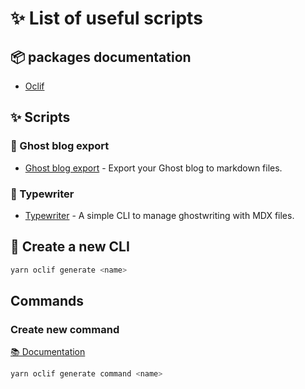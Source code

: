 # ✨ List of useful scripts

## 📦 packages documentation

- [Oclif](https://oclif.io/docs/introduction)

## ✨ Scripts

### 📝 Ghost blog export

- [Ghost blog export](/ghost-blog-export/README.md) - Export your Ghost blog to markdown files.

### 📝 Typewriter

- [Typewriter](/typewriter/README.md) - A simple CLI to manage ghostwriting with MDX files.

## 🚀 Create a new CLI

```bash
yarn oclif generate <name>
```

## Commands

### Create new command

[📚 Documentation](https://oclif.io/docs/generator_commands)

```bash
yarn oclif generate command <name>
```
